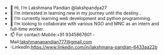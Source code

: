 - 👋 Hi, I’m Lakshmana Pandian @lakshpandya27
- 👀 I’m interested in learning new in my journey until the destiny.. 
- 🌱 I’m currently learning web development and python programming. 
- 💞️ I’m looking to collaborate with various NGO and MNC as an intern and full-time worker. 
- 📫 For contact-Mobile:+91 9345867601 -Mail:lakshmanapandian777@gmail.com
- -LinkedIn:https://www.linkedin.com/in/lakshmana-pandian-6433aa22b

<!---
lakshpandya27/lakshpandya27 is a ✨ special ✨ repository because its `README.md` (this file) appears on your GitHub profile.
You can click the Preview link to take a look at your changes.
--->
